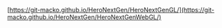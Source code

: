 [https://git-macko.github.io/HeroNextGen/HeroNextGenGL/](https://git-macko.github.io/HeroNextGen/HeroNextGenWebGL/)
